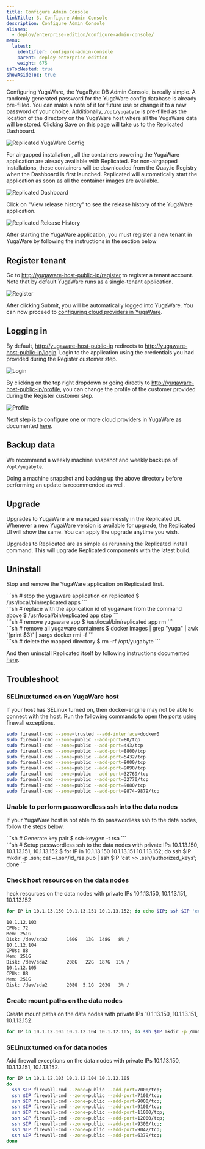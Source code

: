 ```yaml
---
title: Configure Admin Console
linkTitle: 3. Configure Admin Console
description: Configure Admin Console
aliases:
  - deploy/enterprise-edition/configure-admin-console/
menu:
  latest:
    identifier: configure-admin-console
    parent: deploy-enterprise-edition
    weight: 675
isTocNested: true
showAsideToc: true
---
```


Configuring YugaWare, the YugaByte DB Admin Console,  is really simple. A randomly generated password for the YugaWare config database is already pre-filled. You can make a note of it for future use or change it to a new password of your choice. Additionally, `/opt/yugabyte` is pre-filled as the location of the directory on the YugaWare host where all the YugaWare data will be stored.  Clicking Save on this page will take us to the Replicated Dashboard.

![Replicated YugaWare Config](/images/replicated/replicated-yugaware-config.png)

For airgapped installation , all the containers powering the YugaWare application are already available with Replicated. For non-airgapped installations, these containers will be downloaded from the Quay.io Registry when the Dashboard is first launched. Replicated will automatically start the application as soon as all the container images are available.

![Replicated Dashboard](/images/replicated/replicated-dashboard.png)

Click on "View release history" to see the release history of the YugaWare application.

![Replicated Release History](/images/replicated/replicated-release-history.png)

After starting the YugaWare application, you must register a new tenant in YugaWare by following the instructions in the section below

## Register tenant

Go to [http://yugaware-host-public-ip/register](http://yugaware-host-public-ip/register) to register a tenant account. Note that by default YugaWare runs as a single-tenant application.

![Register](/images/ee/register.png)

After clicking Submit, you will be automatically logged into YugaWare. You can now proceed to [configuring cloud providers in YugaWare](../configure-cloud-providers/).

## Logging in

By default, [http://yugaware-host-public-ip](http://yugaware-host-public-ip) redirects to [http://yugaware-host-public-ip/login](http://yugaware-host-public-ip/login). Login to the application using the credentials you had provided during the Register customer step.

![Login](/images/ee/login.png)

By clicking on the top right dropdown or going directly to [http://yugaware-host-public-ip/profile](http://yugaware-host-public-ip/profile), you can change the profile of the customer provided during the Register customer step.

![Profile](/images/ee/profile.png)

Next step is to configure one or more cloud providers in YugaWare as documented [here](../configure-cloud-providers/).

## Backup data

We recommend a weekly machine snapshot and weekly backups of `/opt/yugabyte`.

Doing a machine snapshot and backing up the above directory before performing an update is recommended as well.

## Upgrade

Upgrades to YugaWare are managed seamlessly in the Replicated UI. Whenever a new YugaWare version is available for upgrade, the Replicated UI will show the same. You can apply the upgrade anytime you wish.

Upgrades to Replicated are as simple as rerunning the Replicated install command. This will upgrade Replicated components with the latest build.


## Uninstall

Stop and remove the YugaWare application on Replicated first.
<div class='copy separator-dollar'>
```sh
# stop the yugaware application on replicated
$ /usr/local/bin/replicated apps
```
</div>
<div class='copy separator-dollar'>
```sh
# replace <appid> with the application id of yugaware from the command above
$ /usr/local/bin/replicated app <appid> stop
```
</div>
<div class='copy separator-dollar'>
```sh
# remove yugaware app
$ /usr/local/bin/replicated app <appid> rm
```
</div>
<div class='copy separator-dollar'>
```sh
# remove all yugaware containers
$ docker images | grep "yuga" | awk '{print $3}' | xargs docker rmi -f
```
</div>
<div class='copy separator-dollar'>
```sh
# delete the mapped directory
$ rm -rf /opt/yugabyte
```
</div>

And then uninstall Replicated itself by following instructions documented [here](https://help.replicated.com/docs/native/customer-installations/installing-via-script/#removing-replicated).

## Troubleshoot

### SELinux turned on on YugaWare host

If your host has SELinux turned on, then docker-engine may not be able to connect with the host. Run the following commands to open the ports using firewall exceptions.

```{.sh .copy}
sudo firewall-cmd --zone=trusted --add-interface=docker0
sudo firewall-cmd --zone=public --add-port=80/tcp
sudo firewall-cmd --zone=public --add-port=443/tcp
sudo firewall-cmd --zone=public --add-port=8800/tcp
sudo firewall-cmd --zone=public --add-port=5432/tcp
sudo firewall-cmd --zone=public --add-port=9000/tcp
sudo firewall-cmd --zone=public --add-port=9090/tcp
sudo firewall-cmd --zone=public --add-port=32769/tcp
sudo firewall-cmd --zone=public --add-port=32770/tcp
sudo firewall-cmd --zone=public --add-port=9880/tcp
sudo firewall-cmd --zone=public --add-port=9874-9879/tcp
```

### Unable to perform passwordless ssh into the data nodes

If your YugaWare host is not able to do passwordless ssh to the data nodes, follow the steps below.
<div class='copy separator-dollar'>
```sh
# Generate key pair
$ ssh-keygen -t rsa
```
</div>
<div class='copy separator-dollar'>
```sh
# Setup passwordless ssh to the data nodes with private IPs 10.1.13.150, 10.1.13.151, 10.1.13.152
$ for IP in 10.1.13.150 10.1.13.151 10.1.13.152; do
  ssh $IP mkdir -p .ssh;
  cat ~/.ssh/id_rsa.pub | ssh $IP 'cat >> .ssh/authorized_keys';
done
```
</div>

### Check host resources on the data nodes
heck resources on the data nodes with private IPs 10.1.13.150, 10.1.13.151, 10.1.13.152
```{.sh .copy}
for IP in 10.1.13.150 10.1.13.151 10.1.13.152; do echo $IP; ssh $IP 'echo -n "CPUs: ";cat /proc/cpuinfo | grep processor | wc -l; echo -n "Mem: ";free -h | grep Mem | tr -s " " | cut -d" " -f 2; echo -n "Disk: "; df -h / | grep -v Filesystem'; done
```
```sh
10.1.12.103
CPUs: 72
Mem: 251G
Disk: /dev/sda2       160G   13G  148G   8% /
10.1.12.104
CPUs: 88
Mem: 251G
Disk: /dev/sda2       208G   22G  187G  11% /
10.1.12.105
CPUs: 88
Mem: 251G
Disk: /dev/sda2       208G  5.1G  203G   3% /
```

### Create mount paths on the data nodes

Create mount paths on the data nodes with private IPs 10.1.13.150, 10.1.13.151, 10.1.13.152.
```{.sh .copy}
for IP in 10.1.12.103 10.1.12.104 10.1.12.105; do ssh $IP mkdir -p /mnt/data0; done
```

### SELinux turned on for data nodes

Add firewall exceptions on the data nodes with private IPs 10.1.13.150, 10.1.13.151, 10.1.13.152.
```{.sh .copy}
for IP in 10.1.12.103 10.1.12.104 10.1.12.105
do
  ssh $IP firewall-cmd --zone=public --add-port=7000/tcp;
  ssh $IP firewall-cmd --zone=public --add-port=7100/tcp;
  ssh $IP firewall-cmd --zone=public --add-port=9000/tcp;
  ssh $IP firewall-cmd --zone=public --add-port=9100/tcp;
  ssh $IP firewall-cmd --zone=public --add-port=11000/tcp;
  ssh $IP firewall-cmd --zone=public --add-port=12000/tcp;
  ssh $IP firewall-cmd --zone=public --add-port=9300/tcp;
  ssh $IP firewall-cmd --zone=public --add-port=9042/tcp;
  ssh $IP firewall-cmd --zone=public --add-port=6379/tcp;
done
```
